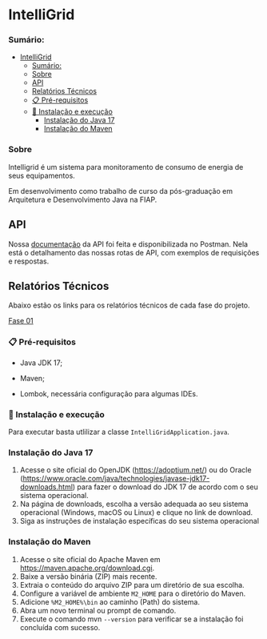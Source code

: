 # IntelliGrid

### Sumário:
* [IntelliGrid](#intelligrid)
    * [Sumário:](#sumário)
    * [Sobre](#sobre)
    * [API](#api)
    * [Relatórios Técnicos](#relatórios-técnicos)
    * [📋 Pré-requisitos](#-pré-requisitos)
    * [🔧 Instalação e execução](#-instalação-e-execução)
      * [Instalação do Java 17](#instalação-do-java-17)
      * [Instalação do Maven](#instalação-do-maven)



### Sobre
Intelligrid é um sistema para monitoramento de consumo de energia de seus equipamentos.

Em desenvolvimento como trabalho de curso da pós-graduação em Arquitetura e Desenvolvimento Java na FIAP.

## API
Nossa [documentação](https://documenter.getpostman.com/view/16901424/2s93zCaMVR) da API foi feita e disponibilizada no Postman.
Nela está o detalhamento das nossas rotas de API, com exemplos de requisições e respostas.

## Relatórios Técnicos

Abaixo estão os links para os relatórios técnicos de cada fase do projeto.

[Fase 01](https://github.com/Hakamad4/IntelliGrid/blob/main/docs/relatorio_tecnico_01.md)



### 📋 Pré-requisitos

- Java JDK 17;

- Maven;

- Lombok, necessária configuração para algumas IDEs.

### 🔧 Instalação e execução

Para executar basta utlilizar a classe `IntelliGridApplication.java`.

### Instalação do Java 17
1. Acesse o site oficial do OpenJDK (https://adoptium.net/) ou do Oracle (https://www.oracle.com/java/technologies/javase-jdk17-downloads.html) para fazer o download do JDK 17 de acordo com o seu sistema operacional.
2. Na página de downloads, escolha a versão adequada ao seu sistema operacional (Windows, macOS ou Linux) e clique no link de download.
3. Siga as instruções de instalação específicas do seu sistema operacional

### Instalação do Maven

1. Acesse o site oficial do Apache Maven em https://maven.apache.org/download.cgi.
2. Baixe a versão binária (ZIP) mais recente.
3. Extraia o conteúdo do arquivo ZIP para um diretório de sua escolha.
4. Configure a variável de ambiente `M2_HOME` para o diretório do Maven.
5. Adicione `%M2_HOME%\bin` ao caminho (Path) do sistema.
6. Abra um novo terminal ou prompt de comando.
7. Execute o comando mvn `--version` para verificar se a instalação foi concluída com sucesso.


